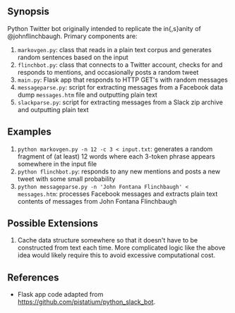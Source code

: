 ## Synopsis

Python Twitter bot originally intended to replicate the in{,s}anity of @johnflinchbaugh. Primary components are:

1. `markovgen.py`: class that reads in a plain text corpus and generates random sentences based on the input
2. `flinchbot.py`: class that connects to a Twitter account, checks for and responds to mentions, and occasionally posts a random tweet
3. `main.py`: Flask app that responds to HTTP GET's with random messages
4. `messageparse.py`: script for extracting messages from a Facebook data dump `messages.htm` file and outputting plain text
5. `slackparse.py`: script for extracting messages from a Slack zip archive and outputting plain text

## Examples

1. `python markovgen.py -n 12 -c 3 < input.txt`: generates a random fragment of (at least) 12 words where each 3-token phrase appears somewhere in the input file
2. `python flinchbot.py`: responds to any new mentions and posts a new tweet with some small probability
3. `python messageparse.py -n 'John Fontana Flinchbaugh' < messages.htm`: processes Facebook messages and extracts plain text contents of messages from John Fontana Flinchbaugh

## Possible Extensions

1. Cache data structure somewhere so that it doesn't have to be constructed from text each time. More complicated logic like the above idea would likely require this to avoid excessive computational cost.

## References
- Flask app code adapted from https://github.com/pistatium/python_slack_bot.
